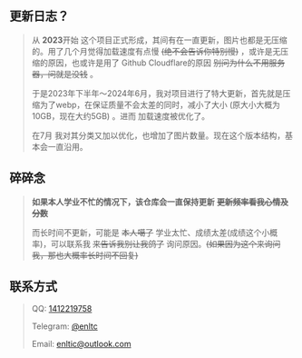 ## 更新日志？
>
> 从 **2023**开始 这个项目正式形成，其间有在一直更新，图片也都是无压缩的。用了几个月觉得加载速度有点慢 ~~(绝不会告诉你特别慢)~~ ，或许是无压缩的原因，也或许是用了 Github Cloudflare的原因 ~~别问为什么不用服务器，问就是没钱~~ 。
>
> 于是2023年下半年～2024年6月，我对项目进行了特大更新，首先就是压缩为了webp，在保证质量不会太差的同时，减小了大小 (原大小大概为10GB，现在大约5GB) 。进而 加载速度被优化了。
>
> 在7月 我对其分类又加以优化，也增加了图片数量。现在这个版本结构，基本会一直沿用。

## 碎碎念
>
> **如果本人学业不忙的情况下，该仓库会一直保持更新** **~~更新频率看我心情及分数~~**
>
> 而长时间不更新，可能是 ~~本人噶了~~ 学业太忙、成绩太差(成绩这个小概率)，可以联系我 ~~来告诉我别让我鸽了~~ 询问原因。~~(如果因为这个来询问我，那也大概率长时间不回复)~~

## 联系方式
>
> QQ: [1412219758](mqqwpa://im/chat?chat_type=wpa&uin=1412219758)
>
> Telegram: [@enltc](https://t.me/enltc)
>
> Email: [enltic@outlook.com](mailto:enltic@outlook.com)
